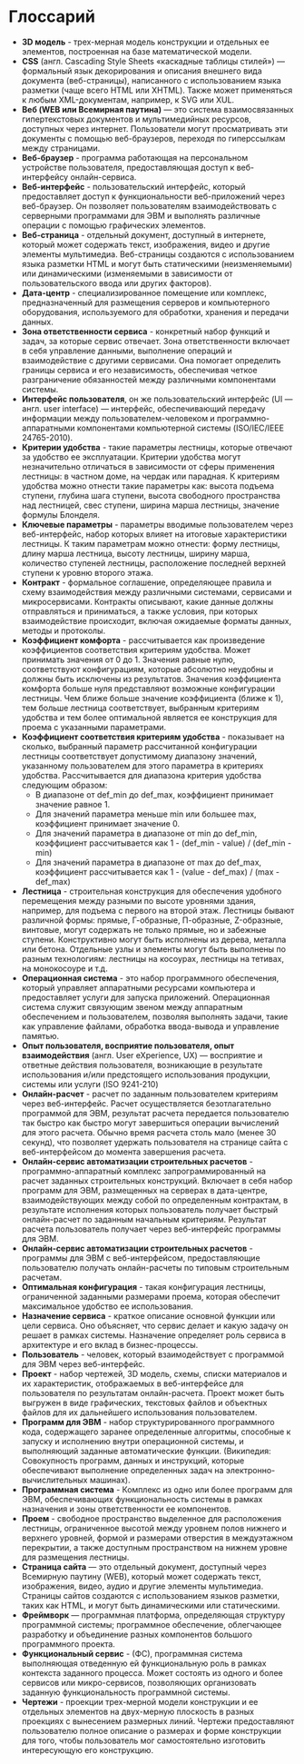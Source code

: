 # Глоссарий
* **3D модель** - трех-мерная модель конструкции и отдельных ее элементов, построенная на базе математической модели.
* **CSS** (англ. Cascading Style Sheets «каскадные таблицы стилей») — формальный язык декорирования и описания внешнего вида документа (веб-страницы), написанного с использованием языка разметки (чаще всего HTML или XHTML). Также может применяться к любым XML-документам, например, к SVG или XUL.
* **Веб (WEB или Всемирная паутина)** — это система взаимосвязанных гипертекстовых документов и мультимедийных ресурсов, доступных через интернет. Пользователи могут просматривать эти документы с помощью веб-браузеров, переходя по гиперссылкам между страницами.
* **Веб-браузер** - программа работающая на персональном устройстве пользователя, предоставляющая доступ к веб-интерфейсу онлайн-сервиса.
* **Веб-интерфейс** - пользовательский интерфейс, который предоставляет доступ к функциональности веб-приложений через веб-браузер. Он позволяет пользователям взаимодействовать с серверными программами для ЭВМ и выполнять различные операции с помощью графических элементов.
* **Веб-страница** - отдельный документ, доступный в интернете, который может содержать текст, изображения, видео и другие элементы мультимедиа. Веб-страницы создаются с использованием языка разметки HTML и могут быть статическими (неизменяемыми) или динамическими (изменяемыми в зависимости от пользовательского ввода или других факторов).
* **Дата-центр** - специализированное помещение или комплекс, предназначенный для размещения серверов и компьютерного оборудования, используемого для обработки, хранения и передачи данных.
* **Зона ответственности сервиса** - конкретный набор функций и задач, за которые сервис отвечает. Зона ответственности включает в себя управление данными, выполнение операций и взаимодействие с другими сервисами. Она помогает определить границы сервиса и его независимость, обеспечивая четкое разграничение обязанностей между различными компонентами системы.
* **Интерфейс пользователя**, он же пользовательский интерфейс (UI — англ. user interface) — интерфейс, обеспечивающий передачу информации между пользователем-человеком и программно-аппаратными компонентами компьютерной системы (ISO/IEC/IEEE 24765-2010).
* **Критерии удобства** - такие параметры лестницы, которые отвечают за удобство ее эксплуатации. Критерии удобства могут незначительно отличаться в зависимости от сферы применения лестницы: в частном доме, на чердак или парадная. К критериям удобства можно отнести такие параметры как: высота подъема ступени, глубина шага ступени, высота свободного пространства над лестницей, свес ступени, ширина марша лестницы, значение формулы Блонделя.
* **Ключевые параметры** - параметры вводимые пользователем через веб-интерфейс, набор которых влияет на итоговые характеристики лестницы. К таким параметрам можно отнести: форму лестницы, длину марша лестница, высоту лестницы, ширину марша, количество ступеней лестницы, расположение последней верхней ступени к уровню второго этажа.
* **Контракт** - формальное соглашение, определяющее правила и схему взаимодействия между различными системами, сервисами и микросервисами. Контракты описывают, какие данные должны отправляться и приниматься, а также условия, при которых взаимодействие происходит, включая ожидаемые форматы данных, методы и протоколы.
* **Коэффициент комфорта** - рассчитывается как произведение коэффициентов соответствия критериям удобства. Может принимать значения от 0 до 1. Значения равные нулю, соответствуют конфигурациям, которые абсолютно неудобны и должны быть исключены из результатов. Значения коэффициента комфорта больше нуля представляют возможные конфигурации лестницы. Чем ближе больше значение коэффициента (ближе к 1), тем больше лестница соответствует, выбранным критериям удобства и тем более оптимальной является ее конструкция для проема с указанными параметрами.
* **Коэффициент соответствия критериям удобства** - показывает на сколько, выбранный параметр рассчитанной конфигурации лестницы соответствует допустимому диапазону значений, указанному пользователем для этого параметра в критериях удобства. Рассчитывается для диапазона критерия удобства следующим образом:
  * В диапазоне от def_min до def_max, коэффициент принимает значение равное 1.
  * Для значений параметра меньше min или большее max, коэффициент принимает значение 0.
  * Для значений параметра в диапазоне от min до def_min, коэффициент рассчитывается как 1 - (def_min - value) / (def_min - min)
  * Для значений параметра в диапазоне от max до def_max, коэффициент рассчитывается как 1 - (value - def_max) / (max - def_max)
* **Лестница** - строительная конструкция для обеспечения удобного перемещения между разными по высоте уровнями здания, например, для подъема с первого на второй этаж. Лестницы бывают различной формы: прямые, Г-образные, П-образные, Z-образные, винтовые, могут содержать не только прямые, но и забежные ступени. Конструктивно могут быть исполнены из дерева, металла или бетона. Отдельные узлы и элементы могут быть выполнены по разным технологиям: лестницы на косоурах, лестницы на тетивах, на монокосоуре и т.д.
* **Операционная система** - это набор программного обеспечения, который управляет аппаратными ресурсами компьютера и предоставляет услуги для запуска приложений. Операционная система служит связующим звеном между аппаратным обеспечением и пользователем, позволяя выполнять задачи, такие как управление файлами, обработка ввода-вывода и управление памятью.
* **Опыт пользователя, восприятие пользователя, опыт взаимодействия** (англ. User eXperience, UX) — восприятие и ответные действия пользователя, возникающие в результате использования и/или предстоящего использования продукции, системы или услуги (ISO 9241-210)
* **Онлайн-расчет** - расчет по заданным пользователем критериям через веб-интерфейс. Расчет осуществляется безотлагательно программой для ЭВМ, результат расчета передается пользователю так быстро как быстро могут завершиться операции вычислений для этого расчета. Обычно время расчета столь мало (менее 30 секунд), что позволяет удержать пользователя на странице сайта с веб-интерфейсом до момента завершения расчета.
* **Онлайн-сервис автоматизации строительных расчетов** - программно-аппаратный комплекс запрограммированный на расчет заданных строительных конструкций. Включает в себя набор программ для ЭВМ, размещенных на серверах в дата-центре, взаимодействующих между собой по определенным контрактам, в результате исполнения которых пользователь получает быстрый онлайн-расчет по заданным начальным критериям. Результат расчета пользователь получает через веб-интерфейс программы для ЭВМ.
* **Онлайн-сервис автоматизации строительных расчетов** - программы для ЭВМ с веб-интерфейсом, предоставляющие пользователю получать онлайн-расчеты по типовым строительным расчетам.
* **Оптимальная конфигурация** - такая конфигурация лестницы, ограниченной заданными размерами проема, которая обеспечит максимальное удобство ее использования.
* **Назначение сервиса** - краткое описание основной функции или цели сервиса. Оно объясняет, что сервис делает и какую задачу он решает в рамках системы. Назначение определяет роль сервиса в архитектуре и его вклад в бизнес-процессы.
* **Пользователь** - человек, который взаимодействует с программой для ЭВМ через веб-интерфейс.
* **Проект** - набор чертежей, 3D модель, схемы, списки материалов и их характеристик, отображаемых в веб-интерфейсе для пользователя по результатам онлайн-расчета. Проект может быть выгружен в виде графических, текстовых файлов и объектных файлов для их дальнейшего использования пользователем.
* **Программ для ЭВМ** - набор структурированного программного кода, содержащего заранее определенные алгоритмы, способные к запуску и исполнению внутри операционной системы, и выполняющий заданные автоматические функции. (Википедия: Совокупность программ, данных и инструкций, которые обеспечивают выполнение определенных задач на электронно-вычислительных машинах).
* **Программная система** - Комплекс из одно или более программ для ЭВМ, обеспечивающих функциональность системы в рамках назначения и зоны ответственности ее компонентов.
* **Проем** - свободное пространство выделенное для расположения лестницы, ограниченное высотой между уровнем полов нижнего и верхнего уровней, формой и размерами отверстия в междуэтажном перекрытии, а также доступным пространством на нижнем уровне для размещения лестницы.
* **Страница сайта** — это отдельный документ, доступный через Всемирную паутину (WEB), который может содержать текст, изображения, видео, аудио и другие элементы мультимедиа. Страницы сайтов создаются с использованием языков разметки, таких как HTML, и могут быть динамическими или статическими.
* **Фреймворк** — программная платформа, определяющая структуру программной системы; программное обеспечение, облегчающее разработку и объединение разных компонентов большого программного проекта.
* **Функциональный сервис** - (ФС), программная система выполняющая отведенную ей функциональную роль в рамках контекста заданного процесса. Может состоять из одного и более сервисов или микро-сервисов, позволяющих организовать заданную функциональность программной системы.
* **Чертежи** - проекции трех-мерной модели конструкции и ее отдельных элементов на двух-мерную плоскость в разных проекциях с вынесением размерных линий. Чертежи предоставляют пользователю полное описание о размерах и форме конструкции для того, чтобы пользователь мог самостоятельно изготовить интересующую его конструкцию.
